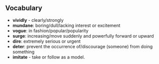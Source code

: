 ## Vocabulary

- **vividly** - clearly/strongly
- **mundane**: boring/dull/lacking interest or excitement
- **vogue**: in fashion/popular/popularity
- **surge**: increasing/move suddenly and powerfully forward or upward
- **dire**: extremely serious or urgent
- **deter**: prevent the occurrence of/discourage (someone) from doing something  
- **imitate** - take or follow as a model.
